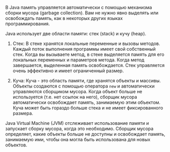 В Java память управляется автоматически с помощью механизма сборки мусора (garbage collection). Вам не нужно явно выделять или освобождать память, как в некоторых других языках программирования.

Java использует две области памяти: стек (stack) и кучу (heap).

1. Стек: В стеке хранятся локальные переменные и вызовы методов. Каждый поток выполнения программы имеет свой собственный стек. Когда вы вызываете метод, в стеке выделяется память для его локальных переменных и параметров метода. Когда метод завершается, выделенная память освобождается. Стек управляется очень эффективно и имеет ограниченный размер.
    
2. Куча: Куча - это область памяти, где хранятся объекты и массивы. Объекты создаются с помощью оператора `new` и автоматически управляются сборщиком мусора. Когда объект больше не используется (т.е. нет ссылок на него), сборщик мусора автоматически освобождает память, занимаемую этим объектом. Куча может быть гораздо больше стека и не имеет фиксированного размера.
    

Java Virtual Machine (JVM) отслеживает использование памяти и запускает сборку мусора, когда это необходимо. Сборщик мусора определяет, какие объекты больше не доступны и освобождает память, занимаемую ими, чтобы она могла быть использована для новых объектов.